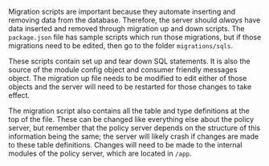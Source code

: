 Migration scripts are important because they automate inserting and removing data from the database. Therefore, the server should _always_ have data inserted and removed through migration up and down scripts. The `package.json` file has sample scripts which run those migrations, but if those migrations need to be edited, then go to the folder `migrations/sqls`. 

These scripts contain set up and tear down SQL statements. It is also the source of the module config object and consumer friendly messages object. The migration up file needs to be modified to edit either of those objects and the server will need to be restarted for those changes to take effect.

The migration script also contains all the table and type definitions at the top of the file. These can be changed like everything else about the policy server, but remember that the policy server depends on the structure of this information being the same; the server will likely crash if changes are made to these table definitions. Changes will need to be made to the internal modules of the policy server, which are located in `/app`.